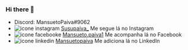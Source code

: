 ### Hi there 👋

<ul>
    <li>Discord: MansuetoPaiva#9062</li>
    <li><img src="https://github.com/MansuetoPaiva/MansuetoPaiva/assets/133207241/5e9d33f1-ecfe-44d3-8220-73c832b19254" alt="icone instagram"> <a href="https://www.instagram.com/susupaiva_/" target="_blank">Susupaiva_</a> Me segue lá no Instagram</li>
    <li><img src="https://github.com/MansuetoPaiva/MansuetoPaiva/assets/133207241/c3e6c3f0-8cc3-418b-816f-3b17a2592b31" alt="icone facebooke"> <a href="https://www.facebook.com/Mansueto.paiva1" target="_blank">Mansueto.paiva1</a> Me acompanha lá no Facebook</li>
    <li><img src="https://github.com/MansuetoPaiva/MansuetoPaiva/assets/133207241/b1db99c3-a5a4-4e17-8cfb-259d9676366e" alt="icone linkedin" > <a href="https://www.linkedin.com/in/mansueto-paiva-692463264/ target="_blank">Mansuetopaiva</a> Me adiciona lá no LinkedIn</li>
</ul>

<!--
**MansuetoPaiva/MansuetoPaiva** is a ✨ _special_ ✨ repository because its `README.md` (this file) appears on your GitHub profile.

Here are some ideas to get you started:

- 🔭 I’m currently working on ...
- 🌱 I’m currently learning ...
- 👯 I’m looking to collaborate on ...
- 🤔 I’m looking for help with ...
- 💬 Ask me about ...
- 📫 How to reach me: ...
- 😄 Pronouns: ...
- ⚡ Fun fact: ...
-->
